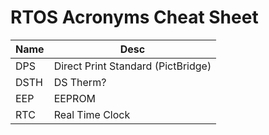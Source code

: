 # RTOS Acronyms Cheat Sheet
| Name | Desc |
| --- | --- |
| DPS | Direct Print Standard (PictBridge) |
| DSTH | DS Therm? |
| EEP | EEPROM |
| RTC | Real Time Clock |
